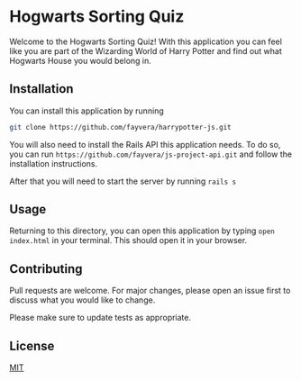 # Hogwarts Sorting Quiz

Welcome to the Hogwarts Sorting Quiz! With this application you can feel like you are part of the Wizarding World of Harry Potter and find out what Hogwarts House you would belong in. 



## Installation

You can install this application by running 
```bash
git clone https://github.com/fayvera/harrypotter-js.git
``` 
You will also need to install the Rails API this application needs.
To do so, you can run 
```https://github.com/fayvera/js-project-api.git``` and follow the installation instructions.


After that you will need to start the server by running ```rails s```

## Usage


Returning to this directory, you can open this application by typing ```open index.html``` in your terminal. This should open it in your browser.


## Contributing
Pull requests are welcome. For major changes, please open an issue first to discuss what you would like to change.

Please make sure to update tests as appropriate.

## License
[MIT](https://choosealicense.com/licenses/mit/)